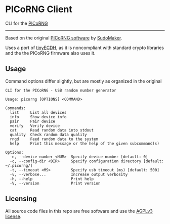 # PICoRNG Client

CLI for the [PICoRNG](https://shop.sudomaker.com/products/picorng-random-number-generator)

---

Based on the original [PICoRNG software](https://github.com/SudoMaker/PICoRNG) by [SudoMaker](https://github.com/SudoMaker).

Uses a port of [tinyECDH](https://github.com/kokke/tiny-ECDH-c), as it is noncompliant with standard crypto libraries and the the PICoRNG firmware also uses it.

## Usage

Command options differ slightly, but are mostly as organized in the original

```
CLI for the PICoRNG - USB random number generator

Usage: picorng [OPTIONS] <COMMAND>

Commands:
  list     List all devices
  info     Show device info
  pair     Pair device
  verify   Verify device
  cat      Read random data into stdout
  quality  Check random data quality
  rngd     Feed random data to the system
  help     Print this message or the help of the given subcommand(s)

Options:
  -n, --device-number <NUM>  Specify device number [default: 0]
  -c, --config-dir <DIR>     Specify configuration directory [default: ~/.picorng/]
  -t, --timeout <MS>         Specify usb timeout (ms) [default: 500]
  -v, --verbose...           Increase output verbosity
  -h, --help                 Print help
  -V, --version              Print version
```

## Licensing

All source code files in this repo are free software and use the [AGPLv3 license](https://www.gnu.org/licenses/agpl-3.0.en.html).